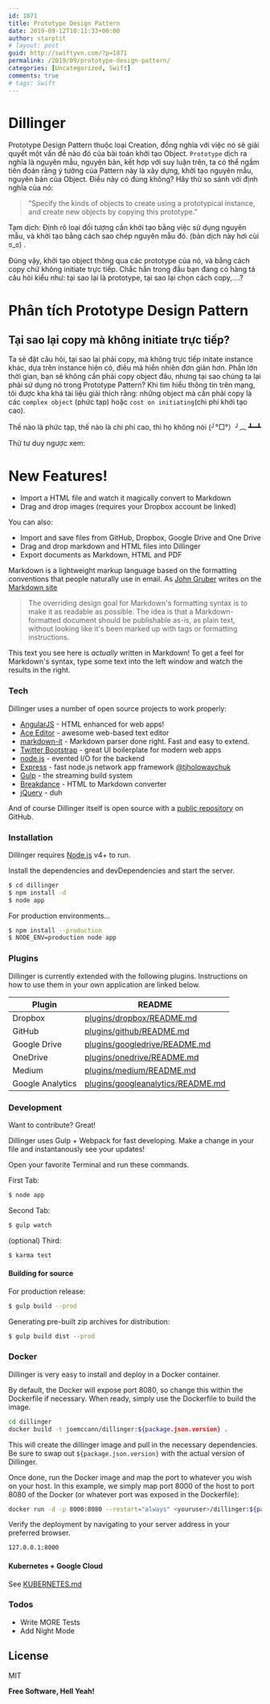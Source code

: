 ```yaml
---
id: 1871
title: Prototype Design Pattern
date: 2019-09-12T10:11:33+00:00
author: starptit
# layout: post
guid: http://swiftyvn.com/?p=1871
permalink: /2019/09/prototype-design-pattern/
categories: [Uncategorized, Swift]
comments: true
# tags: Swift
---
```

# Dillinger

Prototype Design Pattern thuộc loại Creation, đồng nghĩa với việc nó sẽ giải quyết một vấn đề nào đó của bài toán khởi tạo Object. `Prototype` dịch ra nghĩa là nguyên mẫu, nguyên bản, kết hợp với suy luận trên, ta có thể ngầm tiên đoán rằng ý tưởng của Pattern này là xây dựng, khởi tạo nguyên mẫu, nguyên bản của Object. 
Điều này có đúng không? Hãy thử so sánh với định nghĩa của nó:
> “Specify the kinds of objects to create using a prototypical instance, and create new objects by copying this prototype.”

Tạm dịch: Định rõ loại đối tượng cần khởi tạo bằng việc sử dụng nguyên mẫu, và khởi tạo bằng cách sao chép nguyên mẫu đó. (bản dịch này hơi cùi ಠ_ಠ) .

Đúng vậy, khởi tạo object thông qua các prototype của nó, và bằng cách copy chứ không initiate trực tiếp. Chắc hẳn trong đầu bạn đang có hàng tá câu hỏi kiểu như: tại sao lại là prototype, tại sao lại chọn cách copy,....?

# Phân tích Prototype Design Pattern
## Tại sao lại copy mà không initiate trực tiếp?
Ta sẽ đặt câu hỏi, tại sao lại phải copy, mà không trực tiếp initate instance khác, dựa trên instance hiện có, điều mà hiển nhiên đơn giản hơn. Phần lớn thời gian, bạn sẽ không cần phải copy object đâu, nhưng tại sao chúng ta lại phải sử dụng nó trong Prototype Pattern?
Khi tìm hiểu thông tin trên mạng, tôi được kha khá tài liệu giải thích rằng: những object mà cần phải copy là các `complex object` (phức tạp) hoặc `cost on initiating`(chi phí khởi tạo cao).  

Thế nào là phức tạp, thế nào là chi phí cao, thì họ không nói (╯°□°）╯︵ ┻━┻

Thử tư duy ngược xem:




# New Features!
 
  - Import a HTML file and watch it magically convert to Markdown
  - Drag and drop images (requires your Dropbox account be linked)


You can also:
  - Import and save files from GitHub, Dropbox, Google Drive and One Drive
  - Drag and drop markdown and HTML files into Dillinger
  - Export documents as Markdown, HTML and PDF

Markdown is a lightweight markup language based on the formatting conventions that people naturally use in email.  As [John Gruber] writes on the [Markdown site][df1]

> The overriding design goal for Markdown's
> formatting syntax is to make it as readable
> as possible. The idea is that a
> Markdown-formatted document should be
> publishable as-is, as plain text, without
> looking like it's been marked up with tags
> or formatting instructions.

This text you see here is *actually* written in Markdown! To get a feel for Markdown's syntax, type some text into the left window and watch the results in the right.

### Tech

Dillinger uses a number of open source projects to work properly:

* [AngularJS] - HTML enhanced for web apps!
* [Ace Editor] - awesome web-based text editor
* [markdown-it] - Markdown parser done right. Fast and easy to extend.
* [Twitter Bootstrap] - great UI boilerplate for modern web apps
* [node.js] - evented I/O for the backend
* [Express] - fast node.js network app framework [@tjholowaychuk]
* [Gulp] - the streaming build system
* [Breakdance](http://breakdance.io) - HTML to Markdown converter
* [jQuery] - duh

And of course Dillinger itself is open source with a [public repository][dill]
 on GitHub.

### Installation

Dillinger requires [Node.js](https://nodejs.org/) v4+ to run.

Install the dependencies and devDependencies and start the server.

```sh
$ cd dillinger
$ npm install -d
$ node app
```

For production environments...

```sh
$ npm install --production
$ NODE_ENV=production node app
```

### Plugins

Dillinger is currently extended with the following plugins. Instructions on how to use them in your own application are linked below.

| Plugin | README |
| ------ | ------ |
| Dropbox | [plugins/dropbox/README.md][PlDb] |
| GitHub | [plugins/github/README.md][PlGh] |
| Google Drive | [plugins/googledrive/README.md][PlGd] |
| OneDrive | [plugins/onedrive/README.md][PlOd] |
| Medium | [plugins/medium/README.md][PlMe] |
| Google Analytics | [plugins/googleanalytics/README.md][PlGa] |


### Development

Want to contribute? Great!

Dillinger uses Gulp + Webpack for fast developing.
Make a change in your file and instantanously see your updates!

Open your favorite Terminal and run these commands.

First Tab:
```sh
$ node app
```

Second Tab:
```sh
$ gulp watch
```

(optional) Third:
```sh
$ karma test
```
#### Building for source
For production release:
```sh
$ gulp build --prod
```
Generating pre-built zip archives for distribution:
```sh
$ gulp build dist --prod
```
### Docker
Dillinger is very easy to install and deploy in a Docker container.

By default, the Docker will expose port 8080, so change this within the Dockerfile if necessary. When ready, simply use the Dockerfile to build the image.

```sh
cd dillinger
docker build -t joemccann/dillinger:${package.json.version} .
```
This will create the dillinger image and pull in the necessary dependencies. Be sure to swap out `${package.json.version}` with the actual version of Dillinger.

Once done, run the Docker image and map the port to whatever you wish on your host. In this example, we simply map port 8000 of the host to port 8080 of the Docker (or whatever port was exposed in the Dockerfile):

```sh
docker run -d -p 8000:8080 --restart="always" <youruser>/dillinger:${package.json.version}
```

Verify the deployment by navigating to your server address in your preferred browser.

```sh
127.0.0.1:8000
```

#### Kubernetes + Google Cloud

See [KUBERNETES.md](https://github.com/joemccann/dillinger/blob/master/KUBERNETES.md)


### Todos

 - Write MORE Tests
 - Add Night Mode

License
----

MIT


**Free Software, Hell Yeah!**

[//]: # (These are reference links used in the body of this note and get stripped out when the markdown processor does its job. There is no need to format nicely because it shouldn't be seen. Thanks SO - http://stackoverflow.com/questions/4823468/store-comments-in-markdown-syntax)


   [dill]: <https://github.com/joemccann/dillinger>
   [git-repo-url]: <https://github.com/joemccann/dillinger.git>
   [john gruber]: <http://daringfireball.net>
   [df1]: <http://daringfireball.net/projects/markdown/>
   [markdown-it]: <https://github.com/markdown-it/markdown-it>
   [Ace Editor]: <http://ace.ajax.org>
   [node.js]: <http://nodejs.org>
   [Twitter Bootstrap]: <http://twitter.github.com/bootstrap/>
   [jQuery]: <http://jquery.com>
   [@tjholowaychuk]: <http://twitter.com/tjholowaychuk>
   [express]: <http://expressjs.com>
   [AngularJS]: <http://angularjs.org>
   [Gulp]: <http://gulpjs.com>

   [PlDb]: <https://github.com/joemccann/dillinger/tree/master/plugins/dropbox/README.md>
   [PlGh]: <https://github.com/joemccann/dillinger/tree/master/plugins/github/README.md>
   [PlGd]: <https://github.com/joemccann/dillinger/tree/master/plugins/googledrive/README.md>
   [PlOd]: <https://github.com/joemccann/dillinger/tree/master/plugins/onedrive/README.md>
   [PlMe]: <https://github.com/joemccann/dillinger/tree/master/plugins/medium/README.md>
   [PlGa]: <https://github.com/RahulHP/dillinger/blob/master/plugins/googleanalytics/README.md>
